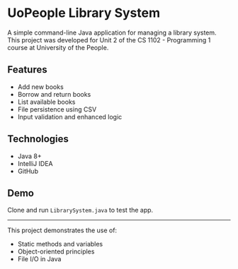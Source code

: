 # UoPeople Library System

A simple command-line Java application for managing a library system. This project was developed for Unit 2 of the CS 1102 - Programming 1 course at University of the People.

## Features
- Add new books
- Borrow and return books
- List available books
- File persistence using CSV
- Input validation and enhanced logic

## Technologies
- Java 8+
- IntelliJ IDEA
- GitHub

## Demo
Clone and run `LibrarySystem.java` to test the app.

---

This project demonstrates the use of:
- Static methods and variables
- Object-oriented principles
- File I/O in Java